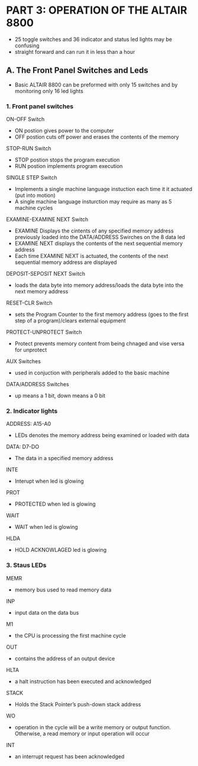 # PART 3: OPERATION OF THE ALTAIR 8800

- 25 toggle switches and 36 indicator and status led lights may be confusing
- straight forward and can run it in less than a hour

## A. The Front Panel Switches and Leds

- Basic ALTAIR 8800 can be preformed with only 15 switches and by monitoring only 16 led lights

### 1. Front panel switches

ON-OFF Switch
- ON postion gives power to the computer
- OFF postion cuts off power and erases the contents of the memory

STOP-RUN Switch
- STOP postion stops the program execution
- RUN postion implements program execution

SINGLE STEP Switch
- Implements a single machine language instuction each time it it actuated (put into motion)
- A single machine language insturction may require as many as 5 machine cycles

EXAMINE-EXAMINE NEXT Switch
- EXAMINE Displays the cintents of any specified memory address previously loaded into the DATA/ADDRESS Swirches on the 8 data led
- EXAMINE NEXT displays the contents of the next sequential memory address
- Each time EXAMINE NEXT is actuated, the contents of the next sequential memory address are displayed

DEPOSIT-SEPOSIT NEXT Switch
- loads the data byte into memory address/loads the data byte into the next memory address

RESET-CLR Switch
-  sets the Program Counter to the first memory address (goes to the first step of a program)/clears external equipment

PROTECT-UNPROTECT Switch
- Protect prevents memory content from being chnaged and vise versa for unprotect

AUX Switches
- used in conjuction with peripherals added to the basic machine

DATA/ADDRESS Switches
- up means a 1 bit, down means a 0 bit

### 2. Indicator lights

ADDRESS: A15-A0
-  LEDs denotes the memory address being examined or loaded with data

DATA: D7-DO
- The data in a specified memory address

INTE
- Interupt when led is glowing

PROT
- PROTECTED when led is glowing

WAIT
- WAIT when led is glowing

HLDA
- HOLD ACKNOWLAGED led is glowing

### 3. Staus LEDs
MEMR
- memory bus used to read memory data

INP
- input data on the data bus

M1
- the CPU is processing the first machine cycle

OUT
- contains the address of an output device

HLTA
- a halt instruction has been executed and acknowledged

STACK
- Holds the Stack Pointer’s push-down stack address

WO
- operation in the cycle will be a write memory or output function. Otherwise, a read memory or input operation will occur

INT
-  an interrupt request has been acknowledged

